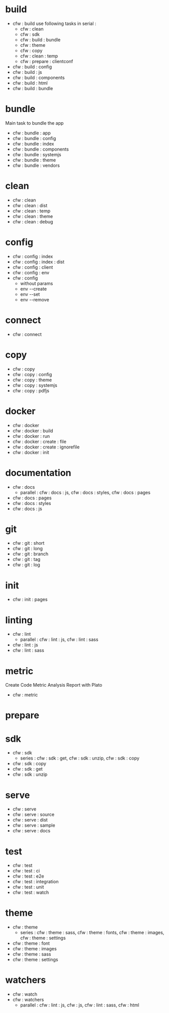 # build

- cfw : build
use following tasks in serial : 
    - cfw : clean
    - cfw : sdk
    - cfw : build : bundle
    - cfw : theme
    - cfw : copy
    - cfw : clean : temp
    - cfw : prepare : clientconf
- cfw : build : config
- cfw : build : js
- cfw : build : components
- cfw : build : html
- cfw : build : bundle

# bundle
Main task to bundle the app
- cfw : bundle : app
- cfw : bundle : config
- cfw : bundle : index
- cfw : bundle : components
- cfw : bundle : systemjs
- cfw : bundle : theme
- cfw : bundle : vendors

# clean
- cfw : clean
- cfw : clean : dist
- cfw : clean : temp
- cfw : clean : theme
- cfw : clean : debug

# config

- cfw : config : index
- cfw : config : index : dist
- cfw : config : client
- cfw : config : env
- cfw : config
    - without params
    - env --create
    - env --set
    - env --remove


# connect
- cfw : connect

# copy
- cfw : copy
- cfw : copy : config
- cfw : copy : theme
- cfw : copy : systemjs
- cfw : copy : pdfjs


# docker
- cfw : docker
- cfw : docker : build
- cfw : docker : run
- cfw : docker : create : file
- cfw : docker : create : ignorefile
- cfw : docker : init

# documentation
- cfw : docs
    - parallel :  cfw : docs : js, cfw : docs : styles, cfw : docs : pages
- cfw : docs : pages
- cfw : docs : styles
- cfw : docs : js


# git
- cfw : git : short
- cfw : git : long
- cfw : git : branch
- cfw : git : tag
- cfw : git : log

# init
- cfw : init : pages

# linting
- cfw : lint
    - parallel :  cfw : lint : js, cfw : lint : sass
- cfw : lint : js
- cfw : lint : sass

# metric
Create Code Metric Analysis Report with Plato
- cfw : metric

# prepare

# sdk
- cfw : sdk
    - series :  cfw : sdk : get, cfw : sdk : unzip, cfw : sdk : copy
- cfw : sdk : copy
- cfw : sdk : get
- cfw : sdk : unzip


# serve
- cfw : serve
- cfw : serve : source
- cfw : serve : dist
- cfw : serve : sample
- cfw : serve : docs

# test
- cfw : test
- cfw : test : ci
- cfw : test : e2e
- cfw : test : integration
- cfw : test : unit
- cfw : test : watch

# theme
- cfw : theme
    - series :  cfw : theme : sass, cfw : theme : fonts, cfw : theme : images, cfw : theme : settings
- cfw : theme : font
- cfw : theme : images
- cfw : theme : sass
- cfw : theme : settings

# watchers
- cfw : watch
- cfw : watchers
    - parallel :  cfw : lint : js, cfw : js, cfw : lint : sass, cfw : html
